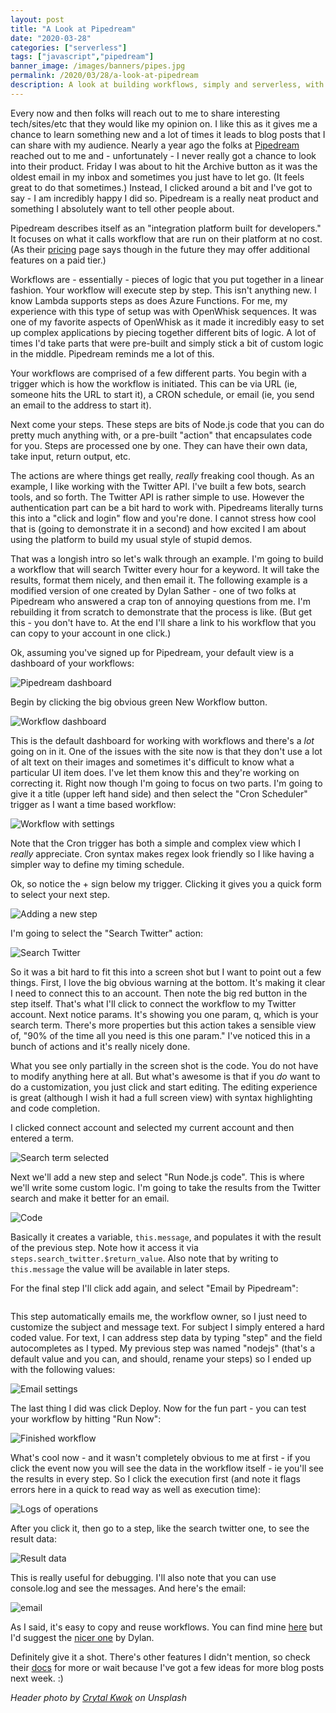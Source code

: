 ```yaml
---
layout: post
title: "A Look at Pipedream"
date: "2020-03-28"
categories: ["serverless"]
tags: ["javascript","pipedream"]
banner_image: /images/banners/pipes.jpg
permalink: /2020/03/28/a-look-at-pipedream
description: A look at building workflows, simply and serverless, with Pipedream
---
```


Every now and then folks will reach out to me to share interesting tech/sites/etc that they would like my opinion on. I like this as it gives me a chance to learn something new and a lot of times it leads to blog posts that I can share with my audience. Nearly a year ago the folks at [Pipedream](https://pipedream.com/) reached out to me and - unfortunately - I never really got a chance to look into their product. Friday I was about to hit the Archive button as it was the oldest email in my inbox and sometimes you just have to let go. (It feels great to do that sometimes.) Instead, I clicked around a bit and I've got to say - I am incredibly happy I did so. Pipedream is a really neat product and something I absolutely want to tell other people about. 

Pipedream describes itself as an "integration platform built for developers." It focuses on what it calls workflow that are run on their platform at no cost. (As their [pricing](https://docs.pipedream.com/pricing/) page says though in the future they may offer additional features on a paid tier.) 

Workflows are - essentially - pieces of logic that you put together in a linear fashion. Your workflow will execute step by step. This isn't anything new. I know Lambda supports steps as does Azure Functions. For me, my experience with this type of setup was with OpenWhisk sequences. It was one of my favorite aspects of OpenWhisk as it made it incredibly easy to set up complex applications by piecing together different bits of logic. A lot of times I'd take parts that were pre-built and simply stick a bit of custom logic in the middle. Pipedream reminds me a lot of this.

Your workflows are comprised of a few different parts. You begin with a trigger which is how the workflow is initiated. This can be via URL (ie, someone hits the URL to start it), a CRON schedule, or email (ie, you send an email to the address to start it).

Next come your steps. These steps are bits of Node.js code that you can do pretty much anything with, or a pre-built "action" that encapsulates code for you. Steps are processed one by one. They can have their own data, take input, return output, etc. 

The actions are where things get really, *really* freaking cool though. As an example, I like working with the Twitter API. I've built a few bots, search tools, and so forth. The Twitter API is rather simple to use. However the authentication part can be a bit hard to work with. Pipedreams literally turns this into a "click and login" flow and you're done. I cannot stress how cool that is (going to demonstrate it in a second) and how excited I am about using the platform to build my usual style of stupid demos.

That was a longish intro so let's walk through an example. I'm going to build a workflow that will search Twitter every hour for a keyword. It will take the results, format them nicely, and then email it. The following example is a modified version of one created by Dylan Sather - one of two folks at Pipedream who answered a crap ton of annoying questions from me. I'm rebuilding it from scratch to demonstrate that the process is like. (But get this - you don't have to. At the end I'll share a link to his workflow that you can copy to your account in one click.)

Ok, assuming you've signed up for Pipedream, your default view is a dashboard of your workflows:

<img data-src="https://static.raymondcamden.com/images/2020/03/p1.png" alt="Pipedream dashboard" class="lazyload imgborder imgcenter">

Begin by clicking the big obvious green New Workflow button.

<img data-src="https://static.raymondcamden.com/images/2020/03/p2.png" alt="Workflow dashboard" class="lazyload imgborder imgcenter">

This is the default dashboard for working with workflows and there's a *lot* going on in it. One of the issues with the site now is that they don't use a lot of alt text on their images and sometimes it's difficult to know what a particular UI item does. I've let them know this and they're working on correcting it. Right now though I'm going to focus on two parts. I'm going to give it a title (upper left hand side) and then select the "Cron Scheduler" trigger as I want a time based workflow:

<img data-src="https://static.raymondcamden.com/images/2020/03/p3.png" alt="Workflow with settings" class="lazyload imgborder imgcenter">

Note that the Cron trigger has both a simple and complex view which I *really* appreciate. Cron syntax makes regex look friendly so I like having a simpler way to define my timing schedule. 

Ok, so notice the + sign below my trigger. Clicking it gives you a quick form to select your next step. 

<img data-src="https://static.raymondcamden.com/images/2020/03/p4.png" alt="Adding a new step" class="lazyload imgborder imgcenter">

I'm going to select the "Search Twitter" action:

<img data-src="https://static.raymondcamden.com/images/2020/03/p5.png" alt="Search Twitter" class="lazyload imgborder imgcenter">

So it was a bit hard to fit this into a screen shot but I want to point out a few things. First, I love the big obvious warning at the bottom. It's making it clear I need to connect this to an account. Then note the big red button in the step itself. That's what I'll click to connect the workflow to my Twitter account. Next notice params. It's showing you one param, q, which is your search term. There's more properties but this action takes a sensible view of, "90% of the time all you need is this one param." I've noticed this in a bunch of actions and it's really nicely done. 

What you see only partially in the screen shot is the code. You do not have to modify anything here at all. But what's awesome is that if you *do* want to do a customization, you just click and start editing. The editing experience is great (although I wish it had a full screen view) with syntax highlighting and code completion. 

I clicked connect account and selected my current account and then entered a term. 

<img data-src="https://static.raymondcamden.com/images/2020/03/p6.png" alt="Search term selected" class="lazyload imgborder imgcenter">

Next we'll add a new step and select "Run Node.js code". This is where we'll write some custom logic. I'm going to take the results from the Twitter search and make it better for an email. 

<img data-src="https://static.raymondcamden.com/images/2020/03/p7a.png" alt="Code" class="lazyload imgborder imgcenter">

Basically it creates a variable, `this.message`, and populates it with the result of the previous step. Note how it access it via `steps.search_twitter.$return_value`. Also note that by writing to `this.message` the value will be available in later steps.

For the final step I'll click add again, and select "Email by Pipedream":

<img  data-src="https://static.raymondcamden.com/images/2020/03/p8.png" alt="" class="lazyload imgborder imgcenter">

This step automatically emails me, the workflow owner, so I just need to customize the subject and message text. For subject I simply entered a hard coded value. For text, I can address step data by typing "step" and the field autocompletes as I typed. My previous step was named "nodejs" (that's a default value and you can, and should, rename your steps) so I ended up with the following values:

<img data-src="https://static.raymondcamden.com/images/2020/03/p9.png" alt="Email settings" class="lazyload imgborder imgcenter">

The last thing I did was click Deploy. Now for the fun part - you can test your workflow by hitting "Run Now":

<img data-src="https://static.raymondcamden.com/images/2020/03/p10.png" alt="Finished workflow" class="lazyload imgborder imgcenter">

What's cool now - and it wasn't completely obvious to me at first - if you click the event now you will see the data in the workflow itself - ie you'll see the results in every step. So I click the execution first (and note it flags errors here in a quick to read way as well as execution time):

<img data-src="https://static.raymondcamden.com/images/2020/03/p11.png" alt="Logs of operations" class="lazyload imgborder imgcenter">

After you click it, then go to a step, like the search twitter one, to see the result data:

<img data-src="https://static.raymondcamden.com/images/2020/03/p12.png" alt="Result data" class="lazyload imgborder imgcenter">

This is really useful for debugging. I'll also note that you can use console.log and see the messages. And here's the email:

<img data-src="https://static.raymondcamden.com/images/2020/03/p13.png" alt="email" class="lazyload imgborder imgcenter">

As I said, it's easy to copy and reuse workflows. You can find mine [here](https://pipedream.com/@raymondcamden/email-me-da-kittahs-p_MOCMdZ/edit) but I'd suggest the [nicer one](https://pipedream.com/@dylan/email-me-new-tweets-p_RRCaqW/edit) by Dylan.

Definitely give it a shot. There's other features I didn't mention, so check their [docs](https://docs.pipedream.com/) for more or wait because I've got a few ideas for more blog posts next week. :)

<i>Header photo by <a href="https://unsplash.com/@spacexuan?utm_source=unsplash&utm_medium=referral&utm_content=creditCopyText">Crytal Kwok</a> on Unsplash</i>
